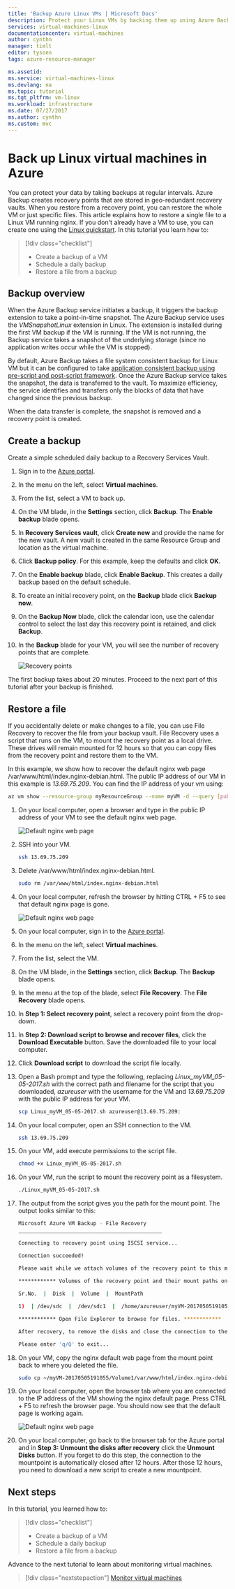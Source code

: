 ```yaml
---
title: 'Backup Azure Linux VMs | Microsoft Docs'
description: Protect your Linux VMs by backing them up using Azure Backup.
services: virtual-machines-linux
documentationcenter: virtual-machines
author: cynthn
manager: timlt
editor: tysonn
tags: azure-resource-manager

ms.assetid: 
ms.service: virtual-machines-linux
ms.devlang: na
ms.topic: tutorial
ms.tgt_pltfrm: vm-linux
ms.workload: infrastructure
ms.date: 07/27/2017
ms.author: cynthn
ms.custom: mvc
---
```

# Back up Linux  virtual machines in Azure

You can protect your data by taking backups at regular intervals. Azure Backup creates recovery points that are stored in geo-redundant recovery vaults. When you restore from a recovery point, you can restore the whole VM or just specific files. This article explains how to restore a single file to a Linux VM running nginx. If you don't already have a VM to use, you can create one using the [Linux quickstart](quick-create-cli.md). In this tutorial you learn how to:

> [!div class="checklist"]
> * Create a backup of a VM
> * Schedule a daily backup
> * Restore a file from a backup



## Backup overview

When the Azure Backup service initiates a backup, it triggers the backup extension to take a point-in-time snapshot. The Azure Backup service uses the _VMSnapshotLinux_ extension in Linux. The extension is installed during the first VM backup if the VM is running. If the VM is not running, the Backup service takes a snapshot of the underlying storage (since no application writes occur while the VM is stopped).

By default, Azure Backup takes a file system consistent backup for Linux VM but it can be configured to take [application consistent backup using pre-script and post-script framework](https://docs.microsoft.com/azure/backup/backup-azure-linux-app-consistent). 
Once the Azure Backup service takes the snapshot, the data is transferred to the vault. To maximize efficiency, the service identifies and transfers only the blocks of data that have changed since the previous backup.

When the data transfer is complete, the snapshot is removed and a recovery point is created.


## Create a backup
Create a simple scheduled daily backup to a Recovery Services Vault. 

1. Sign in to the [Azure portal](https://portal.azure.com/).
2. In the menu on the left, select **Virtual machines**. 
3. From the list, select a VM to back up.
4. On the VM blade, in the **Settings** section, click **Backup**. The **Enable backup** blade opens.
5. In **Recovery Services vault**, click **Create new** and provide the name for the new vault. A new vault is created in the same Resource Group and location as the virtual machine.
6. Click **Backup policy**. For this example, keep the defaults and click **OK**.
7. On the **Enable backup** blade, click **Enable Backup**. This creates a daily backup based on the default schedule.
10. To create an initial recovery point, on the **Backup** blade click **Backup now**.
11. On the **Backup Now** blade, click the calendar icon, use the calendar control to select the last day this recovery point is retained, and click **Backup**.
12. In the **Backup** blade for your VM, you will see the number of recovery points that are complete.

    ![Recovery points](./media/tutorial-backup-vms/backup-complete.png)

The first backup takes about 20 minutes. Proceed to the next part of this tutorial after your backup is finished.

## Restore a file

If you accidentally delete or make changes to a file, you can use File Recovery to recover the file from your backup vault. File Recovery uses a script that runs on the VM, to mount the recovery point as a local drive. These drives will remain mounted for 12 hours so that you can copy files from the recovery point and restore them to the VM.  

In this example, we show how to recover the default nginx web page /var/www/html/index.nginx-debian.html. The public IP address of our VM in this example is *13.69.75.209*. You can find the IP address of your vm using:

 ```bash 
 az vm show --resource-group myResourceGroup --name myVM -d --query [publicIps] --o tsv
 ```

 
1. On your local computer, open a browser and type in the public IP address of your VM to see the default nginx web page.

    ![Default nginx web page](./media/tutorial-backup-vms/nginx-working.png)

1. SSH into your VM.

    ```bash
    ssh 13.69.75.209
    ```
2. Delete /var/www/html/index.nginx-debian.html.

    ```bash
    sudo rm /var/www/html/index.nginx-debian.html
    ```
    
4. On your local computer, refresh the browser by hitting CTRL + F5 to see that default nginx page is gone.

    ![Default nginx web page](./media/tutorial-backup-vms/nginx-broken.png)
    
1. On your local computer, sign in to the [Azure portal](https://portal.azure.com/).
6. In the menu on the left, select **Virtual machines**. 
7. From the list, select the VM.
8. On the VM blade, in the **Settings** section, click **Backup**. The **Backup** blade opens. 
9. In the menu at the top of the blade, select **File Recovery**. The **File Recovery** blade opens.
10. In **Step 1: Select recovery point**, select a recovery point from the drop-down.
11. In **Step 2: Download script to browse and recover files**, click the **Download Executable** button. Save the downloaded file to your local computer.
7. Click **Download script** to download the script file locally.
8. Open a Bash prompt and type the following, replacing *Linux_myVM_05-05-2017.sh* with the correct path and filename for the script that you downloaded, *azureuser* with the username for the VM and *13.69.75.209* with the public IP address for your VM.
    
    ```bash
    scp Linux_myVM_05-05-2017.sh azureuser@13.69.75.209:
    ```
    
9. On your local computer, open an SSH connection to the VM.

    ```bash
    ssh 13.69.75.209
    ```
    
10. On your VM, add execute permissions to the script file.

    ```bash
    chmod +x Linux_myVM_05-05-2017.sh
    ```
    
11. On your VM, run the script to mount the recovery point as a filesystem.

    ```bash
    ./Linux_myVM_05-05-2017.sh
    ```
    
12. The output from the script gives you the path for the mount point. The output looks similar to this:

    ```bash
    Microsoft Azure VM Backup - File Recovery
    ______________________________________________
                          
    Connecting to recovery point using ISCSI service...
    
    Connection succeeded!
    
    Please wait while we attach volumes of the recovery point to this machine...
                         
    ************ Volumes of the recovery point and their mount paths on this machine ************

    Sr.No.  |  Disk  |  Volume  |  MountPath 

    1)  | /dev/sdc  |  /dev/sdc1  |  /home/azureuser/myVM-20170505191055/Volume1

    ************ Open File Explorer to browse for files. ************

    After recovery, to remove the disks and close the connection to the recovery point, please click 'Unmount Disks' in step 3 of the portal.

    Please enter 'q/Q' to exit...
    ```

12. On your VM, copy the nginx default web page from the mount point back to where you deleted the file.

    ```bash
    sudo cp ~/myVM-20170505191055/Volume1/var/www/html/index.nginx-debian.html /var/www/html/
    ```
    
17. On your local computer, open the browser tab where you are connected to the IP address of the VM showing the nginx default page. Press CTRL + F5 to refresh the browser page. You should now see that the default page is working again.

    ![Default nginx web page](./media/tutorial-backup-vms/nginx-working.png)

18. On your local computer, go back to the browser tab for the Azure portal and in **Step 3: Unmount the disks after recovery** click the **Unmount Disks** button. If you forget to do this step, the connection to the mountpoint is automatically closed after 12 hours. After those 12 hours, you need to download a new script to create a new mountpoint.


## Next steps

In this tutorial, you learned how to:

> [!div class="checklist"]
> * Create a backup of a VM
> * Schedule a daily backup
> * Restore a file from a backup

Advance to the next tutorial to learn about monitoring virtual machines.

> [!div class="nextstepaction"]
> [Monitor virtual machines](tutorial-monitoring.md)

